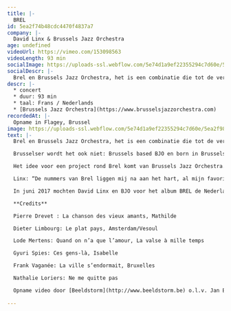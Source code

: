 ```yaml
---
title: |-
  BREL
id: 5ea2f74b48cdc4470f4837a7
company: |-
  David Linx & Brussels Jazz Orchestra
age: undefined
videoUrl: https://vimeo.com/153098563
videoLength: 93 min
socialImage: https://uploads-ssl.webflow.com/5e74d1a9ef22355294c7d60e/5ea2f9861a5ba3271004e393_BrusselJazzOrchestra_BREL%20(2).jpg
socialDescr: |-
  Brel en Brussels Jazz Orchestra, het is een combinatie die tot de verbeelding spreekt. Voeg daar de internationaal gerenommeerde vocalist David Linx aan toe en je hebt een muzikaal project met vijfsterrenkwaliteit. Linx: “De nummers van Brel liggen mij na aan het hart, al mijn favorieten werden geselecteerd voor dit project. Wat het extra plezierig maakt voor mij is dat Brel zo vaak zingt over de drie steden waar ik heb gewoond (Brussel en Amsterdam) of en nu nog woon (Parijs).”
descr: |-
  * concert
  * duur: 93 min
  * taal: Frans / Nederlands
  * [Brussels Jazz Orchestra](https://www.brusselsjazzorchestra.com)
recordedAt: |-
  Opname in Flagey, Brussel
image: https://uploads-ssl.webflow.com/5e74d1a9ef22355294c7d60e/5ea2f9861a5ba3271004e393_BrusselJazzOrchestra_BREL%20(2).jpg
text: |-
  Brel en Brussels Jazz Orchestra, het is een combinatie die tot de verbeelding spreekt. Voeg daar de internationaal gerenommeerde vocalist David Linx aan toe en je hebt een muzikaal project met vijfsterrenkwaliteit.

  Brusselser wordt het ook niet: Brussels based BJO en born in Brussels David Linx brengen de muziek van Brusselaar Jacques Brel. BJO musici Frank Vaganée, Dieter Limbourg, Lode Mertens, Gyuri Spies, Nathalie Loriers en Pierre Drevet arrangeerden chansons van Jacques Brel voor groot jazzorkest en David Linx. La chanson des vieux amants, Bruxelles, Le plat pays, La valse à mille temps en andere klassiekers van Brel alsof het pure jazz standards zijn: du jamais vu!

  Het idee voor een project rond Brel komt van Brussels Jazz Orchestra. Na 2 succesvolle samenwerkingen met de Parijse Belg David Linx, één van de grootste jazz vocalisten van het moment, lag het voor de hand om opnieuw met David in zee te gaan. Linx nam in het verleden één nummer van Brel op en toerde recent met muziek van Claude Nougaro, een Franse chansonnier die dicht bij de jazz aanleunde. Zingen en swingen in het Frans is voor Linx evident. Nochtans zal hij twee nummers in een Engelse versie brengen: Amsterdam in de versie van David Bowie en Isabelle.

  Linx: “De nummers van Brel liggen mij na aan het hart, al mijn favorieten werden geselecteerd voor dit project. Wat het extra plezierig maakt voor mij is dat Brel zo vaak zingt over de drie steden waar ik heb gewoond (Brussel en Amsterdam) of en nu nog woon (Parijs).”

  In juni 2017 mochten David Linx en BJO voor het album BREL de Nederlandse Edison Jazz/World Award 2017 in de categorie “Jazz Vocaal” in ontvangst nemen.

  **Credits**

  Pierre Drevet : La chanson des vieux amants, Mathilde

  Dieter Limbourg: Le plat pays, Amsterdam/Vesoul

  Lode Mertens: Quand on n’a que l’amour, La valse à mille temps

  Gyuri Spies: Ces gens-là, Isabelle

  Frank Vaganée: La ville s’endormait, Bruxelles

  Nathalie Loriers: Ne me quitte pas

  Opname video door [Beeldstorm](http://www.beeldstorm.be) o.l.v. Jan Bosteels, in Flagey (Brussel) tijdens Brussels Jazz Festival (2016)
  ‍
---
```

